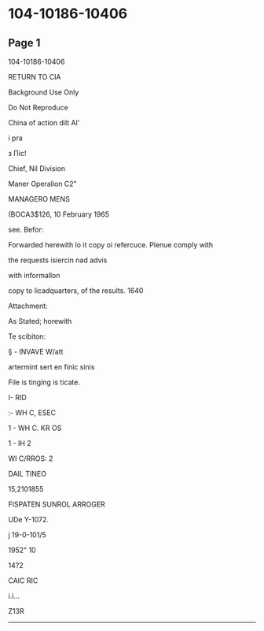 # 104-10186-10406

## Page 1

104-10186-10406

RETURN TO CIA

Background Use Only

Do Not Reproduce

China of action dilt Al'

i pra

з Піс!

Chief, Nil Division

Maner Operalion C2"

MANAGERO MENS

(BOCA3$126, 10 February 1965

see. Befor:

Forwarded herewith lo it copy oi refercuce. Plenue comply with

the requests isiercin nad advis

with informallon

copy to licadquarters, of the results. 1640

Attachment:

As Stated; horewith

Te scibiton:

§ - INVAVE W/att

artermint sert en finic sinis

File is tinging is ticate.

I- RID

:- WH C, ESEC

1 - WH C. KR OS

1 - IH 2

WI C/RROS: 2

DAIL TINEO

15,2101855

FISPATEN SUNROL ARROGER

UDe Y-1072.

j 19-0-101/5

1952" 10

14?2

CAIC RIC

i.i...

Z13R

---

